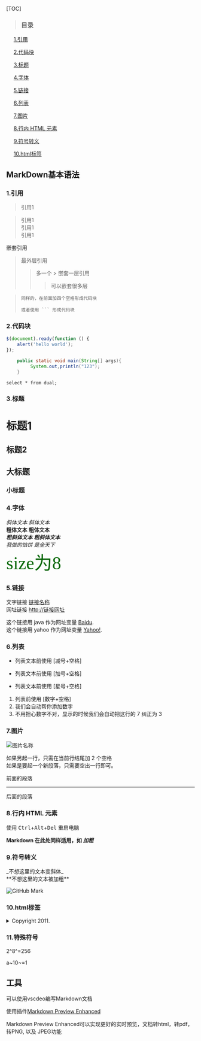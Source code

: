 
[TOC]  

>  <h3 id="10">目录</h3>

&nbsp;&nbsp;&nbsp;&nbsp;&nbsp;[1.引用](#1)  

&nbsp;&nbsp;&nbsp;&nbsp;&nbsp;[2.代码块](#2)  

&nbsp;&nbsp;&nbsp;&nbsp;&nbsp;[3.标题](#3)  

&nbsp;&nbsp;&nbsp;&nbsp;&nbsp;[4.字体](#4)  

&nbsp;&nbsp;&nbsp;&nbsp;&nbsp;[5.链接](#5)   

&nbsp;&nbsp;&nbsp;&nbsp;&nbsp;[6.列表](#6)  

&nbsp;&nbsp;&nbsp;&nbsp;&nbsp;[7.图片](#7) 

&nbsp;&nbsp;&nbsp;&nbsp;&nbsp;[8.行内 HTML 元素](#8) 

&nbsp;&nbsp;&nbsp;&nbsp;&nbsp;[9.符号转义](#9) 

&nbsp;&nbsp;&nbsp;&nbsp;&nbsp;[10.html标签](#10) 

## MarkDown基本语法

### <h3 id="1">1.引用</h3>

> 引用1

> 引用1  
引用1  
引用1  

嵌套引用

> 最外层引用
>> 多一个 > 嵌套一层引用 
>>> 可以嵌套很多层

>     同样的，在前面加四个空格形成代码块
>  
> ```
> 或者使用 ``` 形成代码块
> ```


### <h3 id="2">2.代码块</h3>

```javascript
$(document).ready(function () {
    alert('hello world');
});
```

```java
    public static void main(String[] args){
         System.out,println("123");
    }
```

```select * from dual; ```

### <h3 id="3">3.标题</h3>

标题1
======

标题2
-----

## 大标题 ##
### 小标题 ###

### <h3 id="4">4.字体</h3>

*斜体文本*    _斜体文本_  
**粗体文本**    __粗体文本__  
***粗斜体文本***    ___粗斜体文本___  
*我做的馅饼
是全天下*  
<font size="10" color="#006600" face="黑体">size为8</font><br /> 

### <h3 id="5">5.链接</h3>

文字链接 [链接名称](http://链接网址)  
网址链接 <http://链接网址>

这个链接用 java 作为网址变量 [Baidu][1].  
这个链接用 yahoo 作为网址变量 [Yahoo!][yahoo].

  [1]: http://www.baidu.com/
  [yahoo]: http://www.yahoo.com/

### <h3 id="6">6.列表</h3>

- 列表文本前使用 [减号+空格]
+ 列表文本前使用 [加号+空格]
* 列表文本前使用 [星号+空格]

1. 列表前使用 [数字+空格]
2. 我们会自动帮你添加数字
7. 不用担心数字不对，显示的时候我们会自动把这行的 7 纠正为 3

### <h3 id="7">7.图片</h3>

![图片名称](images/mybatis-generator.png)

如果另起一行，只需在当前行结尾加 2 个空格  
如果是要起一个新段落，只需要空出一行即可。

前面的段落

---

后面的段落

### <h3 id="8">8.行内 HTML 元素</h3>

使用 <kbd>Ctrl</kbd>+<kbd>Alt</kbd>+<kbd>Del</kbd> 重启电脑

<b> Markdown 在此处同样适用，如 *加粗* </b>

### <h3 id="9">9.符号转义</h3>

\_不想这里的文本变斜体\_  
\*\*不想这里的文本被加粗\*\*

![GitHub Mark](http://github.global.ssl.fastly.net/images/modules/logos_page/GitHub-Mark.png "GitHub Mark")

### <h3 id="10">10.html标签</h3>

<details>
<summary>Copyright 2011.</summary>
<p>All pages and graphics on this web site are the property of W3School.</p>
</details>

### <h3 id="11">11.特殊符号</h3>

2^8^=256

a~10~=1


## 工具
可以使用vscdeo编写Markdown文档

使用插件[Markdown Preview Enhanced](https://shd101wyy.github.io/markdown-preview-enhanced/#/zh-cn/)

Markdown Preview Enhanced可以实现更好的实时预览，文档转html，转pdf，转PNG, 以及 JPEG功能




